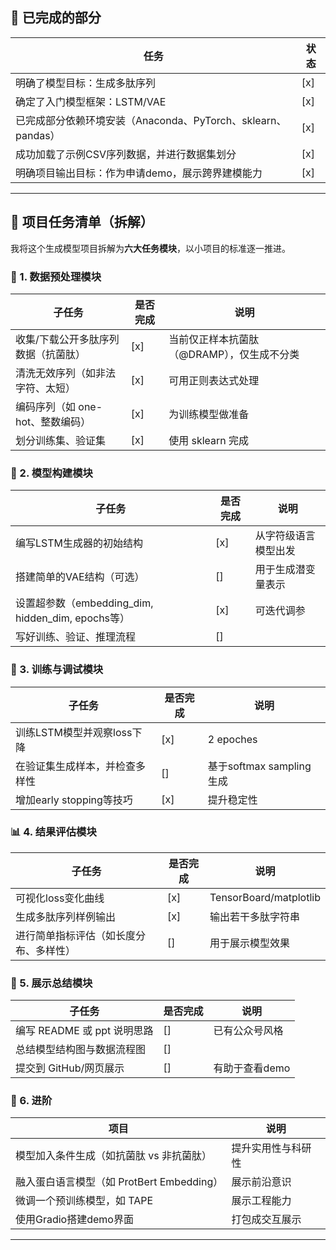 ## 📌 **已完成的部分**

| 任务 | 状态 |
| --- | --- |
| 明确了模型目标：生成多肽序列 | [x] |
| 确定了入门模型框架：LSTM/VAE | [x] |
| 已完成部分依赖环境安装（Anaconda、PyTorch、sklearn、pandas） | [x] |
| 成功加载了示例CSV序列数据，并进行数据集划分 | [x] |
| 明确项目输出目标：作为申请demo，展示跨界建模能力 | [x] |

---

## 🧩 **项目任务清单（拆解）**

我将这个生成模型项目拆解为**六大任务模块**，以小项目的标准逐一推进。

### 🧠 1. **数据预处理模块**

| 子任务                  | 是否完成 | 说明                       |
|----------------------|------|--------------------------|
| 收集/下载公开多肽序列数据（抗菌肽）  | [x]    | 当前仅正样本抗菌肽（@DRAMP），仅生成不分类 |
| 清洗无效序列（如非法字符、太短）     | [x]  | 可用正则表达式处理                |
| 编码序列（如 one-hot、整数编码） | [x]  | 为训练模型做准备                 |
| 划分训练集、验证集            | [x]    | 使用 sklearn 完成            |

### 🧱 2. **模型构建模块**

| 子任务 | 是否完成 | 说明 |
| --- |-----| --- |
| 编写LSTM生成器的初始结构 | [x] | 从字符级语言模型出发 |
| 搭建简单的VAE结构（可选） | []  | 用于生成潜变量表示 |
| 设置超参数（embedding_dim, hidden_dim, epochs等） | [x] | 可迭代调参 |
| 写好训练、验证、推理流程 | []  |  |

### 🔧 3. **训练与调试模块**

| 子任务 | 是否完成 | 说明                   |
| --- |------|----------------------|
| 训练LSTM模型并观察loss下降 | [x]  | 2 epoches            |
| 在验证集生成样本，并检查多样性 | []   | 基于softmax sampling生成 |
| 增加early stopping等技巧 | [x]  | 提升稳定性                |

### 📊 4. **结果评估模块**

| 子任务 | 是否完成 | 说明                     |
| --- |------|------------------------|
| 可视化loss变化曲线 | [x]  | TensorBoard/matplotlib |
| 生成多肽序列样例输出 | [x]  | 输出若干多肽字符串              |
| 进行简单指标评估（如长度分布、多样性） | []   | 用于展示模型效果               |

### 📄 5. **展示总结模块**

| 子任务 | 是否完成 | 说明 |
| --- | --- | --- |
| 编写 README 或 ppt 说明思路 | [] | 已有公众号风格 |
| 总结模型结构图与数据流程图 | [] |  |
| 提交到 GitHub/网页展示 | [] | 有助于查看demo |

### 🌟 6. **进阶**

| 项目                             | 说明 |
|--------------------------------| --- |
| 模型加入条件生成（如抗菌肽 vs 非抗菌肽）         | 提升实用性与科研性 |
| 融入蛋白语言模型（如 ProtBert Embedding） | 展示前沿意识 |
| 微调一个预训练模型，如 TAPE               | 展示工程能力 |
| 使用Gradio搭建demo界面               | 打包成交互展示 |

---
